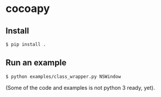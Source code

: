 # cocoapy

## Install

```
$ pip install .
```

## Run an example

```
$ python examples/class_wrapper.py NSWindow
```

(Some of the code and examples is not python 3 ready, yet).
